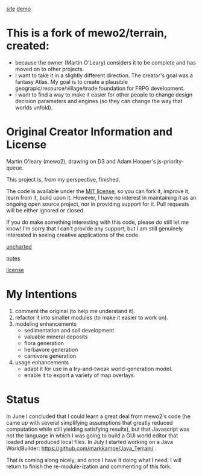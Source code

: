 [site](https://verillious.github.io/terrain/)
[demo](html/index.html)

# This is a fork of mewo2/terrain, created:
* because the owner (Martin O'Leary) considers it to be complete
    and has moved on to other projects.
* I want to take it in a slightly different direction.
    The creator's goal was a fantasy Atlas.  My goal is to create a
    plausible geograpic/resource/village/trade foundation for FRPG
    development.
* I want to find a way to make it easier for other people to
    change design decision parameters and engines (so they can
    change the way that worlds unfold).

# Original Creator Information and License

Martin O'leary (mewo2), drawing on D3 and Adam Hooper's js-priority-queue.

This project is, from my perspective, finished.

The code is available under the [MIT license](license), so you can fork it,
improve it, learn from it, build upon it. However, I have no interest in
maintaining it as an ongoing open source project, nor in providing support for
it. Pull requests will be either ignored or closed.

If you do make something interesting with this code, please do still let me know! I'm sorry that I can't provide any support, but I am still genuinely interested in seeing creative applications of the code.

[uncharted](https://twitter.com/unchartedatlas)

[notes](https://mewo2.com/notes/terrain/)

[license](https://github.com/mewo2/terrain/blob/master/LICENSE.md)

# My Intentions
1. comment the original (to help me understand it).
2. refactor it into smaller modules (to make it easier to work on).
3. modeling enhancements
   * sedimentation and soil development
   * valuable mineral deposits
   * flora generation
   * herbavore generation
   * carnivore generation
4. usage enhancements
   * adapt it for use in a try-and-tweak world-generation model.
   * enable it to export a variety of map overlays.

# Status

In June I concluded that I could learn a great deal from mewo2's code
(he came up with several simplifying assumptions that greatly reduced
computation while still yielding satisfying results), but that Javascript
was not the language in which I was going to build a GUI world editor that
loaded and produced local files.  In July I started working on a Java
WorldBuilder: https://github.com/markkampe/Java_Terrain/ .

That is coming along nicely, and once I have it doing what I need, I will
return to finish the re-module-ization and commenting of this fork.

